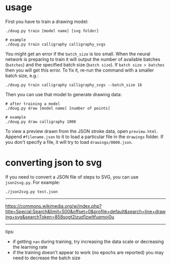 # usage

First you have to train a drawing model:

    ./doug.py train [model name] [svg folder]

    # example
    ./doug.py train calligraphy calligraphy_svgs

You might get an error if the `batch_size` is too small. When the neural network is preparing to train it will output the number of available batches (`batches`) and the specified batch size (`batch size`). If `batch size > batches` then you will get this error. To fix it, re-run the command with a smaller batch size, e.g.:

    ./doug.py train calligraphy calligraphy_svgs --batch_size 16

Then you can use that model to generate drawing data:

    # after training a model
    ./doug.py draw [model name] [number of points]

    # example
    ./doug.py draw calligraphy 1000

To view a preview drawn from the JSON stroke data, open `preview.html`. Append `#filename.json` to it to load a particular file in the `drawings` folder. If you don't specify a file, it will try to load `drawings/0000.json`.

# converting json to svg

If you need to convert a JSON file of steps to SVG, you can use `json2svg.py`. For example:

    ./json2svg.py test.json

---

<https://commons.wikimedia.org/w/index.php?title=Special:Search&limit=500&offset=0&profile=default&search=line+drawing+svg&searchToken=858sogt2izud1zwltfuemoj0u>

---

tips:

- if getting `nan` during training, try increasing the data scale or decreasing the learning rate
- if the training doesn't appear to work (no epochs are reported) you may need to decrease the batch size